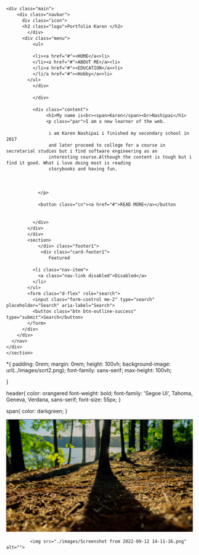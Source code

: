 <!DOCTYPE html>
<html lang="en">
 
<head>
    <meta charset="utf-8">
    <meta name="viewport" content="width=device-width, initial-scale=1">
    <title> Karen portfolio</title>
    <link rel="stylesheet" href="style.css">
  </head>
  
  <body>

    <div class="main">
        <div class="navbar">
          div class="icon">
          <h2 class="logo">Portfolio Karen </h2>
            </div>
          <div class="menu">
              <ul>

              <li><a href="#"><HOME</a<>li>
              </li><a href="#">ABOUT ME</a><li>
              </li>a href="#"><EDUCATION</a<>li>
              </li/a href="#"><Hobby</a<>li>
            </ul>
              </div>
                
              </div>
                
              <div class="content">
                   <h1>My name is<br><span>Karen</span><br>Nashipai</h1>
                   <p class="par">I am a new learner of the web. 
                    
                    i am Karen Nashipai i finished my secondary school in 2017
                    and later proceed to college for a course in secretarial studies but i find software engineering as an 
                    interesting course.Although the content is tough but i find it good. What i love doing most is reading 
                    storybooks and having fun.
                

                    
                </p>

                <button class="cn"><a href="#">READ MORE</a></button
                
                
              </div>
            </div>
            </div>
            <section>
                </div> class="footer1">
                 <div class="card-footer1">
                    Featured
                 
              <li class="nav-item">
                <a class="nav-link disabled">Disabled</a>
              </li>
            </ul>
            <form class="d-flex" role="search">
              <input class="form-control me-2" type="search" placeholder="Search" aria-label="Search">
              <button class="btn btn-outline-success" type="submit">Search</button>
            </form>
          </div>
        </div>
      </nav>
    </div>
    </section> 
 </body>   
</html>
        

    

*{
    padding: 0rem;
    margin: 0rem;
    height: 100vh;
    background-image: url(../images/scrt2.png);
    font-family: sans-serif;
    max-height: 100vh;

}

header{
    color: orangered
    font-weight: bold;
    font-family: 'Segoe UI', Tahoma, Geneva, Verdana, sans-serif;
    font-size: 55px;
}

span{
    color: darkgreen;
}


 <img src="./images/scrt2.png" alt="upload">

             <img src="./images/Screenshot from 2022-09-12 14-11-16.png" alt="">
